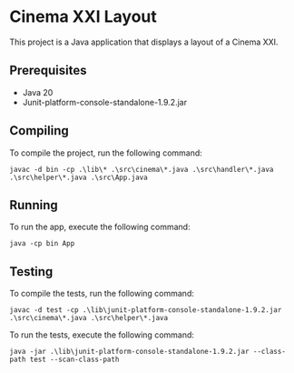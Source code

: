 # Cinema XXI Layout

This project is a Java application that displays a layout of a Cinema XXI.

## Prerequisites

- Java 20
- Junit-platform-console-standalone-1.9.2.jar

## Compiling

To compile the project, run the following command:

```
javac -d bin -cp .\lib\* .\src\cinema\*.java .\src\handler\*.java .\src\helper\*.java .\src\App.java
```

## Running

To run the app, execute the following command:

```
java -cp bin App
```

## Testing

To compile the tests, run the following command:

```
javac -d test -cp .\lib\junit-platform-console-standalone-1.9.2.jar .\src\cinema\*.java .\src\helper\*.java
```

To run the tests, execute the following command:

```
java -jar .\lib\junit-platform-console-standalone-1.9.2.jar --class-path test --scan-class-path
```
